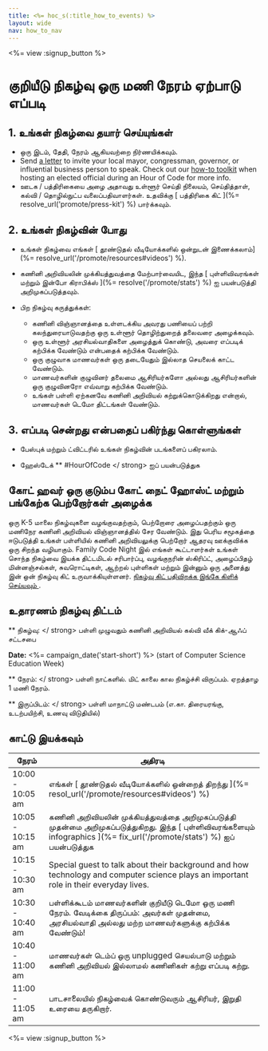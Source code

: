 ```yaml
---
title: <%= hoc_s(:title_how_to_events) %>
layout: wide
nav: how_to_nav
---
```

<%= view :signup_button %>

# குறியீடு நிகழ்வு ஒரு மணி நேரம் ஏற்பாடு எப்படி

## 1. உங்கள் நிகழ்வை தயார் செய்யுங்கள்

- ஒரு இடம், தேதி, நேரம் ஆகியவற்றை நிர்ணயிக்கவும்.
- Send [a letter](https://hourofcode.com/promote/resources#sample-emails) to invite your local mayor, congressman, governor, or influential business person to speak. Check out our [how-to toolkit](%=localized_file('/files/elected-official.pdf')%) when hosting an elected official during an Hour of Code for more info.
- ஊடக / பத்திரிகையை அழை அதாவது உள்ளூர் செய்தி நிலையம், செய்தித்தாள், கல்வி / தொழில்நுட்ப வலைப்பதிவாளர்கள். உதவிக்கு [ பத்திரிகை கிட் ](%= resolve_url('promote/press-kit') %) பார்க்கவும்.

## 2. உங்கள் நிகழ்வின் போது

- உங்கள் நிகழ்வை எங்கள் [ தூண்டுதல் வீடியோக்களில் ஒன்றுடன் இணைக்கலாம்](%= resolve_url('/promote/resources#videos') %).
- கணினி அறிவியலின் முக்கியத்துவத்தை மேற்பார்வையிட, இந்த [ புள்ளிவிவரங்கள் மற்றும் இன்போ கிராபிக்ஸ் ](%= resolve('/promote/stats') %) ஐ பயன்படுத்தி அறிமுகப்படுத்தவும்.   
      
    
- பிற நிகழ்வு கருத்துக்கள்: 
    - கணினி விஞ்ஞானத்தை உள்ளடக்கிய அவரது பணியைப் பற்றி கலந்துரையாடுவதற்கு ஒரு உள்ளூர் தொழிற்துறைத் தலைவரை அழைக்கவும்.
    - ஒரு உள்ளூர் அரசியல்வாதிகளை அழைத்துக் கொண்டு, அவரை எப்படிக் கற்பிக்க வேண்டும் என்பதைக் கற்பிக்க வேண்டும்.
    - ஒரு குழுவாக மாணவர்கள் ஒரு தடையேதும் இல்லாத செயலைக் காட்ட வேண்டும்.
    - மாணவர்களின் குழுவினர் தலைமை ஆசிரியர்களோ அல்லது ஆசிரியர்களின் ஒரு குழுவினரோ எவ்வாறு கற்பிக்க வேண்டும்.
    - உங்கள் பள்ளி ஏற்கனவே கணினி அறிவியல் கற்றுக்கொடுக்கிறது என்றால், மாணவர்கள் டெமோ திட்டங்கள் வேண்டும்.

## 3. எப்படி சென்றது என்பதைப் பகிர்ந்து கொள்ளுங்கள்

- பேஸ்புக் மற்றும் ட்விட்டரில் உங்கள் நிகழ்வின் படங்களைப் பகிரலாம். 
- ஹேஸ்டேக் ** #HourOfCode </ strong> ஐப் பயன்படுத்துக</li> </ul> 
    
    ## கோட் ஹவர் ஒரு குடும்ப கோட் நைட் ஹோஸ்ட் மற்றும் பங்கேற்க பெற்றோர்கள் அழைக்க
    
    ஒரு K-5 மாலை நிகழ்வுகளை வழங்குவதற்கும், பெற்றோரை அழைப்பதற்கும் ஒரு மணிநேர கணினி அறிவியல் விஞ்ஞானத்தில் சேர வேண்டும். இது பெரிய சமூகத்தை ஈடுபடுத்தி உங்கள் பள்ளியில் கணினி அறிவியலுக்கு பெற்றோர் ஆதரவு ஊக்குவிக்க ஒரு சிறந்த வழியாகும். Family Code Night இல் எங்கள் கூட்டாளர்கள் உங்கள் சொந்த நிகழ்வை இயக்க திட்டமிடல் சரிபார்ப்பு, வழங்குநரின் ஸ்கிரிப்ட், அழைப்பிதழ் மின்னஞ்சல்கள், சுவரொட்டிகள், ஆற்றல் புள்ளிகள் மற்றும் இன்னும் ஒரு அனைத்து இன் ஒன் நிகழ்வு கிட் உருவாக்கியுள்ளனர். [ நிகழ்வு கிட் பதிவிறக்க இங்கே கிளிக் செய்யவும் ](http://www.familycodenight.org/DownloadCodeDotOrg.html).
    
    ## உதாரணம் நிகழ்வு திட்டம்
    
    ** நிகழ்வு: </ strong> பள்ளி முழுவதும் கணினி அறிவியல் கல்வி வீக் கிக்-ஆஃப் சட்டசபை</p> 
    
    **Date:** <%= campaign_date('start-short') %> (start of Computer Science Education Week)
    
    ** நேரம்: </ strong> பள்ளி நாட்களில். மிட் காலை கால நிகழ்ச்சி விருப்பம். ஏறத்தாழ 1 மணி நேரம்.</p> 
    
    ** இருப்பிடம்: </ strong> பள்ளி மாநாட்டு மண்டபம் (எ.கா. திரையரங்கு, உடற்பயிற்சி, உணவு விடுதியில்)   
      
    </p> 
    
    ## காட்டு இயக்கவும்
    
    | நேரம்            | அதிரடி                                                                                                                                                                     |
    | ---------------- | -------------------------------------------------------------------------------------------------------------------------------------------------------------------------- |
    | 10:00 - 10:05 am | எங்கள் [ தூண்டுதல் வீடியோக்களில் ஒன்றைத் திறந்து ](%= resol_url('/promote/resources#videos') %)                                                                            |
    | 10:05 - 10:15 am | கணினி அறிவியலின் முக்கியத்துவத்தை அறிமுகப்படுத்தி முதன்மை அறிமுகப்படுத்துகிறது. இந்த [ புள்ளிவிவரங்களையும் infographics ](%= fix_url('/promote/stats') %) ஐப் பயன்படுத்துக |
    | 10:15 - 10:30 am | Special guest to talk about their background and how technology and computer science plays an important role in their everyday lives.                                      |
    | 10:30 - 10:40 am | பள்ளிக்கூடம் மாணவர்களின் குறியீடு டெமோ ஒரு மணி நேரம். வேடிக்கை திருப்பம்: அவர்கள் முதன்மை, அரசியல்வாதி அல்லது மற்ற மாணவர்களுக்கு கற்பிக்க வேண்டும்!                        |
    | 10:40 - 11:00 am | மாணவர்கள் டெம்ப் ஒரு unplugged செயல்பாடு மற்றும் கணினி அறிவியல் இல்லாமல் கணினிகள் கற்று எப்படி கற்று.                                                                      |
    | 11:00 - 11:05 am | பாடசாலையில் நிகழ்வைக் கொண்டுவரும் ஆசிரியர், இறுதி உரையை தருகிறார்.                                                                                                         |
    
    <%= view :signup_button %>